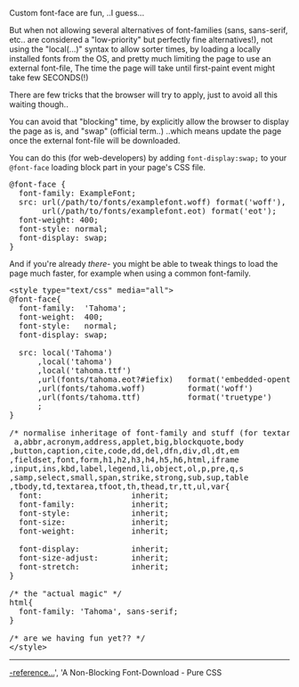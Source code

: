 Custom font-face are fun,
..I guess...

But when not allowing several alternatives of font-families (sans, sans-serif, etc.. are considered a "low-priority" but perfectly fine alternatives!), not using the "local(...)" syntax to allow sorter times, by loading a locally installed fonts from the OS, and pretty much limiting the page to use an external font-file,
The time the page will take until first-paint event might take few SECONDS(!)

There are few tricks that the browser will try to apply,
just to avoid all this waiting though..

You can avoid that "blocking" time,
by explicitly allow the browser to display the page as is,
and "swap" (official term..) ..which means update the page
once the external font-file will be downloaded.

You can do this (for web-developers) by adding <code>font-display:swap;</code> to your <code>@font-face</code> loading block part in your page's CSS file.

<pre>
@font-face {
  font-family: ExampleFont;
  src: url(/path/to/fonts/examplefont.woff) format('woff'),
       url(/path/to/fonts/examplefont.eot) format('eot');
  font-weight: 400;
  font-style: normal;
  font-display: swap;
}
</pre>


And if you're already *there*- you might be able
to tweak things to load the page much faster,
for example when using a common font-family.

<pre>
&lt;style type="text/css" media="all"&gt;
@font-face{
  font-family:  'Tahoma';
  font-weight:  400;
  font-style:   normal;
  font-display: swap;
  
  src: local('Tahoma')
      ,local('tahoma')
      ,local('tahoma.ttf')
      ,url(fonts/tahoma.eot?#iefix)   format('embedded-opentype')
      ,url(fonts/tahoma.woff)         format('woff')
      ,url(fonts/tahoma.ttf)          format('truetype')
      ;
}

/* normalise inheritage of font-family and stuff (for textarea and such..)
 a,abbr,acronym,address,applet,big,blockquote,body
,button,caption,cite,code,dd,del,dfn,div,dl,dt,em
,fieldset,font,form,h1,h2,h3,h4,h5,h6,html,iframe
,input,ins,kbd,label,legend,li,object,ol,p,pre,q,s
,samp,select,small,span,strike,strong,sub,sup,table
,tbody,td,textarea,tfoot,th,thead,tr,tt,ul,var{
  font:                   inherit;
  font-family:            inherit;
  font-style:             inherit;
  font-size:              inherit;
  font-weight:            inherit;

  font-display:           inherit;
  font-size-adjust:       inherit;
  font-stretch:           inherit;
}

/* the "actual magic" */
html{
  font-family: 'Tahoma', sans-serif;
}

/* are we having fun yet?? */
&lt;/style&gt;
</pre>

<hr/>

<a href="https://developer.mozilla.org/en-US/docs/Web/CSS/@font-face/font-display" target="_blank">-reference...</a>', 'A Non-Blocking Font-Download - Pure CSS